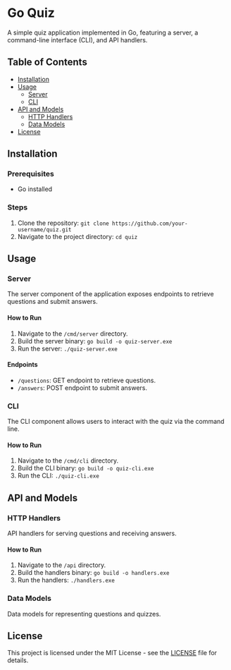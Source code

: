 # Go Quiz

A simple quiz application implemented in Go, featuring a server, a command-line interface (CLI), and API handlers.

## Table of Contents

- [Installation](#installation)
- [Usage](#usage)
  - [Server](#server)
  - [CLI](#cli)
- [API and Models](#api-and-models)
  - [HTTP Handlers](#http-handlers)
  - [Data Models](#data-models)
- [License](#license)

## Installation

### Prerequisites
- Go installed

### Steps
1. Clone the repository: `git clone https://github.com/your-username/quiz.git`
2. Navigate to the project directory: `cd quiz`

## Usage

### Server

The server component of the application exposes endpoints to retrieve questions and submit answers.

#### How to Run
1. Navigate to the `/cmd/server` directory.
2. Build the server binary: `go build -o quiz-server.exe`
3. Run the server: `./quiz-server.exe`

#### Endpoints

- `/questions`: GET endpoint to retrieve questions.
- `/answers`: POST endpoint to submit answers.

### CLI

The CLI component allows users to interact with the quiz via the command line.

#### How to Run
1. Navigate to the `/cmd/cli` directory.
2. Build the CLI binary: `go build -o quiz-cli.exe`
3. Run the CLI: `./quiz-cli.exe`

## API and Models

### HTTP Handlers

API handlers for serving questions and receiving answers.

#### How to Run
1. Navigate to the `/api` directory.
2. Build the handlers binary: `go build -o handlers.exe`
3. Run the handlers: `./handlers.exe`

### Data Models

Data models for representing questions and quizzes.

## License

This project is licensed under the MIT License - see the [LICENSE](LICENSE) file for details.
